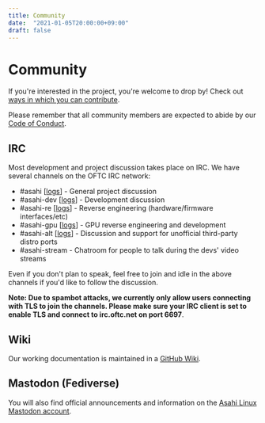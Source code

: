 ```yaml
---
title: Community
date:  "2021-01-05T20:00:00+09:00"
draft: false
---
```


# Community

If you're interested in the project, you're welcome to drop by!  Check out [ways in which you can contribute](/contribute).

Please remember that all community members are expected to abide by our [Code of Conduct](/code-of-conduct).

## IRC

Most development and project discussion takes place on IRC. We have several channels on the OFTC IRC network:

* #asahi [[logs](https://oftc.irclog.whitequark.org/asahi)] - General project discussion
* #asahi-dev [[logs](https://oftc.irclog.whitequark.org/asahi-dev)] - Development discussion
* #asahi-re [[logs](https://oftc.irclog.whitequark.org/asahi-re)] - Reverse engineering (hardware/firmware interfaces/etc)
* #asahi-gpu [[logs](https://oftc.irclog.whitequark.org/asahi-gpu)] - GPU reverse engineering and development
* #asahi-alt [[logs](https://oftc.irclog.whitequark.org/asahi-alt)] - Discussion and support for unofficial third-party distro ports
* #asahi-stream - Chatroom for people to talk during the devs' video streams


Even if you don't plan to speak, feel free to join and idle in the above channels if you'd like to follow the discussion.

**Note: Due to spambot attacks, we currently only allow users connecting with TLS to join the channels. Please make sure your IRC client is set to enable TLS and connect to irc.oftc.net on port 6697**.

## Wiki

Our working documentation is maintained in a [GitHub Wiki](https://github.com/AsahiLinux/docs/wiki/).

## Mastodon (Fediverse)

You will also find official announcements and information on the [Asahi Linux Mastodon account](https://social.treehouse.systems/@AsahiLinux).
